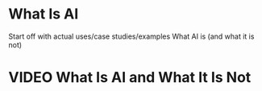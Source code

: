 


# What Is AI

<!-- ## Motivation -->


<!-- ## Target Audience   -->

<!-- The course is intended for ... -->

<!-- ## Curriculum   -->

<!-- The course covers... -->

Start off with actual uses/case studies/examples
What AI is (and what it is not)

# VIDEO What Is AI and What It Is Not
